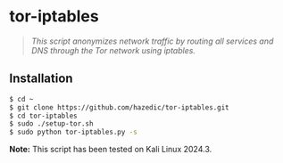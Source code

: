 # tor-iptables
> *This script anonymizes network traffic by routing all services and DNS through the Tor network using iptables.*

## Installation

```sh
$ cd ~
$ git clone https://github.com/hazedic/tor-iptables.git
$ cd tor-iptables
$ sudo ./setup-tor.sh
$ sudo python tor-iptables.py -s
```

**Note:** This script has been tested on Kali Linux 2024.3.